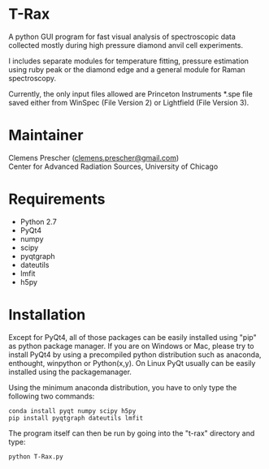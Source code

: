 T-Rax
===

A python GUI program for fast visual analysis of spectroscopic data collected mostly during high pressure diamond anvil 
cell experiments.

I includes separate modules for temperature fitting, pressure estimation using ruby peak or the diamond edge and a 
general module for Raman spectroscopy.
 
Currently, the only input files allowed are Princeton Instruments \*.spe file saved either from WinSpec (File Version 2) 
or Lightfield (File Version 3).

Maintainer
===

Clemens Prescher (clemens.prescher@gmail.com)  
Center for Advanced Radiation Sources, University of Chicago


Requirements
===

- Python 2.7
- PyQt4
- numpy
- scipy
- pyqtgraph
- dateutils
- lmfit
- h5py
    
Installation
===

Except for PyQt4, all of those packages can be easily installed using "pip" as python package manager. If you are on 
Windows or Mac, please try to install PyQt4 by using a precompiled python distribution such as anaconda, enthought, 
winpython or Python(x,y). On Linux PyQt usually can be easily installed using the packagemanager.

Using the minimum anaconda distribution, you have to only type the following two commands:

    conda install pyqt numpy scipy h5py
    pip install pyqtgraph dateutils lmfit
    
The program itself can then be run by going into the "t-rax" directory and type:
    
    python T-Rax.py








    

